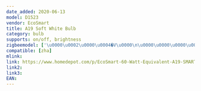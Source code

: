 ```yaml
---
date_added: 2020-06-13
model: D1523
vendor: EcoSmart
title: A19 Soft White Bulb
category: bulb
supports: on/off, brightness
zigbeemodel: ['\u0000\u0002\u0000\u0004�V\u0000\n\u0000\u0000\u0000\u0000\u0000\u0000\u0000\u0000\u0000\u0000\u0000\u0000\u0000\u0000\u0000\u0000\u0000\u0000\u0000\u0000\u0000\u0000\u0000\u000e', '\u0000\u0002\u0000\u0004��\"�\u0000\u0000\u0000\u0000\u0000\u0000\u0000\u0000\u0000\u0000\u0000\u0000\u0000\u0000\u0000\u0000\u0000\u0000\u0000\u0000\u0000\u0000\u0000\u000e']
compatible: [zha]
mlink: 
link: https://www.homedepot.com/p/EcoSmart-60-Watt-Equivalent-A19-SMART-LED-Light-Bulb-Tunable-White-Starter-Kit-1-Bulb-A9A19A60WESDZR1/310288335
link2: 
link3: 
EAN:
---
```

